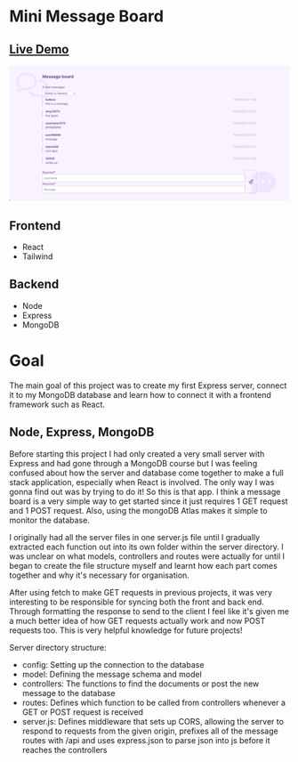 # Mini Message Board

## [Live Demo](http://message-board-erinsophie.netlify.app)

![Message board](./client/src/assets/img/message-board.png)

## Frontend

- React
- Tailwind

## Backend

- Node
- Express
- MongoDB

# Goal

The main goal of this project was to create my first Express server, connect it to my MongoDB database and learn how to connect it with a frontend framework such as React.

## Node, Express, MongoDB

Before starting this project I had only created a very small server with Express and had gone through a MongoDB course but I was feeling confused about how the server and database come together to make a full stack application, especially when React is involved. The only way I was gonna find out was by trying to do it! So this is that app. I think a message board is a very simple way to get started since it just requires 1 GET request and 1 POST request. Also, using the mongoDB Atlas makes it simple to monitor the database.

I originally had all the server files in one server.js file until I gradually extracted each function out into its own folder within the server directory. I was unclear on what models, controllers and routes were actually for until I began to create the file structure myself and learnt how each part comes together and why it's necessary for organisation.

After using fetch to make GET requests in previous projects, it was very interesting to be responsible for syncing both the front and back end. Through formatting the response to send to the client I feel like it's given me a much better idea of how GET requests actually work and now POST requests too. This is very helpful knowledge for future projects!

Server directory structure:

- config: Setting up the connection to the database
- model: Defining the message schema and model
- controllers: The functions to find the documents or post the new message to the database
- routes: Defines which function to be called from controllers whenever a GET or POST request is received
- server.js: Defines middleware that sets up CORS, allowing the server to respond to requests from the given origin, prefixes all of the message routes with /api and uses express.json to parse json into js before it reaches the controllers

